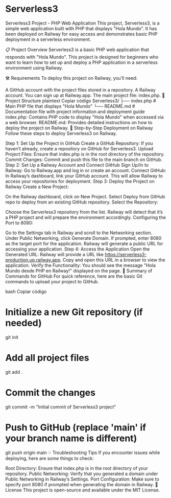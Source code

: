 # Serverless3

Serverless3 Project - PHP Web Application
This project, Serverless3, is a simple web application built with PHP that displays "Hola Mundo". It has been deployed on Railway for easy access and demonstrates basic PHP deployment in a serverless environment.

📋 Project Overview
Serverless3 is a basic PHP web application that responds with "Hola Mundo". This project is designed for beginners who want to learn how to set up and deploy a PHP application in a serverless environment using Railway.

🛠 Requirements
To deploy this project on Railway, you’ll need:

A GitHub account with the project files stored in a repository.
A Railway account. You can sign up at Railway.app.
The main project file: index.php.
📂 Project Structure
plaintext
Copiar código
Serverless3/
├── index.php         # Main PHP file that displays "Hola Mundo"
└── README.md         # Documentation file with project information and deployment guide
index.php: Contains PHP code to display "Hola Mundo" when accessed via a web browser.
README.md: Provides detailed instructions on how to deploy the project on Railway.
🚀 Step-by-Step Deployment on Railway
Follow these steps to deploy Serverless3 on Railway.

Step 1: Set Up the Project in GitHub
Create a GitHub Repository: If you haven’t already, create a repository on GitHub for Serverless3.
Upload Project Files: Ensure that index.php is in the root directory of the repository.
Commit Changes: Commit and push this file to the main branch on GitHub.
Step 2: Set Up a Railway Account and Connect GitHub
Sign Up/In to Railway: Go to Railway.app and log in or create an account.
Connect GitHub: In Railway’s dashboard, link your GitHub account. This will allow Railway to access your repositories for deployment.
Step 3: Deploy the Project on Railway
Create a New Project:

On the Railway dashboard, click on New Project.
Select Deploy from GitHub repo to deploy from an existing GitHub repository.
Select the Repository:

Choose the Serverless3 repository from the list.
Railway will detect that it’s a PHP project and will prepare the environment accordingly.
Configuring the Port to 8080:

Go to the Settings tab in Railway and scroll to the Networking section.
Under Public Networking, click Generate Domain.
If prompted, enter 8080 as the target port for the application.
Railway will generate a public URL for accessing your application.
Step 4: Access the Application
Open the Generated URL:
Railway will provide a URL like https://serverless3-production.up.railway.app. Copy and open this URL in a browser to view the application.
Verify the Functionality:
You should see the message "Hola Mundo desde PHP en Railway!" displayed on the page.
🔄 Summary of Commands for GitHub
For quick reference, here are the basic Git commands to upload your project to GitHub.

bash
Copiar código
# Initialize a new Git repository (if needed)
git init

# Add all project files
git add .

# Commit the changes
git commit -m "Initial commit of Serverless3 project"

# Push to GitHub (replace 'main' if your branch name is different)
git push origin main
💡 Troubleshooting Tips
If you encounter issues while deploying, here are some things to check:

Root Directory: Ensure that index.php is in the root directory of your repository.
Public Networking: Verify that you generated a domain under Public Networking in Railway’s Settings.
Port Configuration: Make sure to specify port 8080 if prompted when generating the domain in Railway.
📜 License
This project is open-source and available under the MIT License.